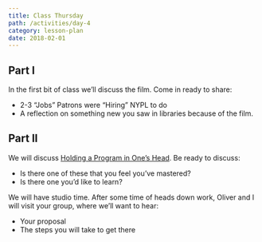 ```yaml
---
title: Class Thursday
path: /activities/day-4
category: lesson-plan
date: 2018-02-01
---
```


## Part I

In the first bit of class we’ll discuss the film. Come in ready to share:

* 2-3 “Jobs” Patrons were “Hiring” NYPL to do
* A reflection on something new you saw in libraries because of the film.

## Part II

We will discuss [Holding a Program in One’s Head]( http://www.paulgraham.com/head.html). Be ready to discuss:

* Is there one of these that you feel you’ve mastered?
* Is there one you’d like to learn?

We will have studio time.  After some time of heads down work,  Oliver and I will visit your group, where we’ll want to hear:

* Your proposal
* The steps you will take to get there
